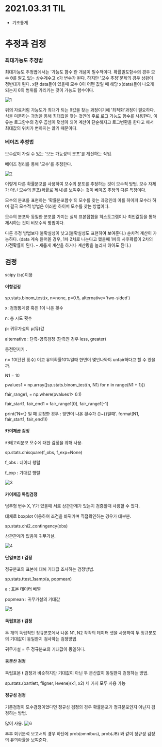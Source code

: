# 2021.03.31 TIL

- 기초통계



# 추정과 검정

### 최대가능도 추정법

최대가능도 추정법에서는 '가능도 함수'란 개념이 필수적이다. 확률밀도함수의 경우 모수 θ를 알고 있는 상수계수고 x가 변수가 된다. 하지만 '모수 추정'문제의 경우 상황이 정반대가 된다. x란 data들이 있을때 모수 θ이 어떤 값일 때 해당 x(data)들이 나오게 되는지 θ의 범위를 가리키는 것이 가능도 함수이다.

![1](https://user-images.githubusercontent.com/77723966/113103980-ebfe4480-923a-11eb-92f7-e36643c7ca3e.PNG)


위의 자료처럼 가능도가 최대가 되는 θ값을 찾는 과정이기에 '최적화'과정이 필요하다. 식을 미분하는 과정을 통해 최대값을 찾는 것인데 주로 로그 가능도 함수를 사용한다. 이유는 로그함수의 경우 곱셈이 덧셈이 되어 계산이 단순해지고 로그변환을 한다고 해서 최대값의 위치가 변하지는 않기 때문이다.



### 베이즈 추정법

모수값이 가질 수 있는 '모든 가능성의 분포'를 계산하는 작업.

베이즈 정리를 통해 '모수'를 추정한다.

![2](https://user-images.githubusercontent.com/77723966/113103989-f0c2f880-923a-11eb-875c-4597044933aa.PNG)


이렇게 다른 확률분포를 사용하여 모수의 분포를 추정하는 것이 모수적 방법. 모수 자체가 아닌 모수의 분포(확률로 제시)를 보여주는 것이 베이즈 추정의 다른 특징이다. 

모수의 분포를 표현하는 '확률분포함수'의 모수를 찾는 과정인데 이를 하이퍼 모수라 하며 결국 모수적 방법은 이러한 하이퍼 모수를 찾는 방법이다. 



모수의 분포와 동일한 분포를 가지는 실제 표본집합을 히스토그램이나 최빈값등을 통해 제시하는 것이 비모수적 방법이다. 



다른 추정 방법보다 불확실성이 낮고(불확실성도 표현하여 보여준다.) 순차적 계산이 가능하다. (data 계속 들어올 경우, 1차 2차로 나눈다고 했을때 1차의 사후확률이 2차의 사전확률이 된다. - 새롭게 계산을 하거나 계산량을 늘리지 않아도 된다.)



## 검정

scipy (sp)이용

#### 이항검정

sp.stats.binom_test(x, n=none, p=0.5, alternative='two-sided')

x: 검정통계량 혹은 1이 나온 횟수

n: 총 시도 횟수

p: 귀무가설의 μ(뮤)값

alternative : 단측-양측검정 (단측인 경우 less, greater)



동전던지기 . 

n= 10(던진 횟수) 이고 유의확률10%일때 한면이 몇번나와야 unfair하다고 할 수 있을까.

N1 = 10

pvalues1 = np.array([sp.stats.binom_test(n, N1) for n in range(N1 + 1)])

fair_range1, = np.where(pvalues1> 0.1)

fair_start1, fair_end1 = fair_range1[0], fair_range1[-1]

print('N={} 일 때 공정한 경우 : 앞면이 나온 횟수가 {}~{}일때'. format(N1, fair_start1, fair_end1))



#### 카이제곱 검정

카테고리분포 모수에 대한 검정을 위해 사용.

sp.stats.chisquare(f_obs, f_exp=None)

f_obs : 데이터 행렬

f_exp : 기대값 행렬

![3](https://user-images.githubusercontent.com/77723966/113104014-fa4c6080-923a-11eb-8f5b-6c5a47523c9d.PNG)


#### 카이제곱 독립검정

범주형 변수 X, Y가 있을때 서로 상관관계가 있는지 검증할때 사용할 수 있다.

대체로 boxplot 이용하여 조건을 바꿔가며 직접확인하는 경우가 대부분. 



sp.stats.chi2_contingency(obs)

상관관계가 없음이 귀무가설.

![4](https://user-images.githubusercontent.com/77723966/113104025-fe787e00-923a-11eb-9c85-9311389e536e.PNG)

#### 단일표본 t 검정

정규분포의 표본에 대해 기대값 조사하는 검정방법.

sp.stats.ttest_1samp(a, popmean)

a : 표본 데이터 배열

popmean : 귀무가설의 기대값

![5](https://user-images.githubusercontent.com/77723966/113104044-03d5c880-923b-11eb-97c8-81579cfacfdb.PNG)

#### 독립표본 t 검정

두 개의 독립적인 정규분포에서 나온 N1, N2 각각의 데이터 셋을 사용하여 두 정규분포의 기대값이 동일한지 검사하는 검정방법.

귀무가설 = 두 정규분포의 기대값이 동일하다.



#### 등분산 검정

독립표본 t 검정과 비슷하지만 기대값이 아닌 두 분산값이 동일한지 검정하는 방법.

 sp.stats.(bartlett, fligner, levene)(x1, x2) 세 가지 모두 사용 가능



#### 정규성 검정

기존검정이 모수검정이었다면 정규성 검정의 경우 확률분포가 정규분포인지 아닌지 검정하는 방법.

많이 사용.
![6](https://user-images.githubusercontent.com/77723966/113104056-09331300-923b-11eb-84e0-77a7c5359b56.PNG)


추후 회귀분석 보고서의 경우 하단에 prob(omnibus), prob(JB) 와 같이 정규성 검정의 유의확률을 보여준다.
